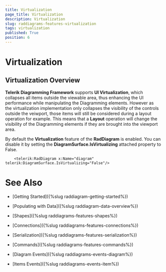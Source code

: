 ```yaml
---
title: Virtualization
page_title: Virtualization
description: Virtualization
slug: raddiagrams-features-virtualization
tags: virtualization
published: True
position: 6
---
```


# Virtualization



## Virtualization Overview

__Telerik Diagramming Framework__ supports __UI Virtualization__, which collapses all items outside the viewable area, thus enhancing the UI performance while manipulating the Diagramming elements. However as the virtualization implementation only collapses the visibility of the controls outside the veiwport, those items will still be considered during a layout operation for example. This means that a __Layout__ operation will change the visibility of the Diagramming elements if they are brought into the viewport area.
		

By default the __Virtualization__ feature of the __RadDiagram__ is enabled. You can disable it by setting the __DiagramSurface.IsVirtualizing__ attached property to False.
		

	
        <telerik:RadDiagram x:Name="diagram" telerik:DiagramSurface.IsVirtualizing="False"/>	  
		  



# See Also

 * [Getting Started]({%slug raddiagram-getting-started%})

 * [Populating with Data]({%slug raddiagram-data-overview%})

 * [Shapes]({%slug raddiagrams-features-shapes%})

 * [Connections]({%slug raddiagrams-features-connections%})

 * [Serialization]({%slug raddiagrams-features-serialization%})

 * [Commands]({%slug raddiagrams-features-commands%})

 * [Diagram Events]({%slug raddiagrams-events-diagram%})

 * [Items Events]({%slug raddiagrams-events-item%})

